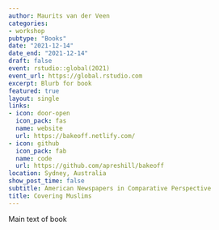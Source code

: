 ```yaml
---
author: Maurits van der Veen
categories:
- workshop
pubtype: "Books"
date: "2021-12-14"
date_end: "2021-12-14"
draft: false
event: rstudio::global(2021)
event_url: https://global.rstudio.com
excerpt: Blurb for book
featured: true
layout: single
links:
- icon: door-open
  icon_pack: fas
  name: website
  url: https://bakeoff.netlify.com/
- icon: github
  icon_pack: fab
  name: code
  url: https://github.com/apreshill/bakeoff
location: Sydney, Australia
show_post_time: false
subtitle: American Newspapers in Comparative Perspective
title: Covering Muslims
---
```


Main text of book 
